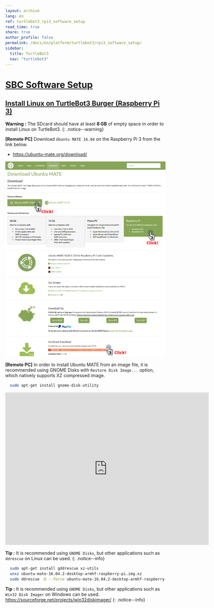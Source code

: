 ```yaml
---
layout: archive
lang: en
ref: turtlebot3_rpi3_software_setup
read_time: true
share: true
author_profile: false
permalink: /docs/en/platform/turtlebot3/rpi3_software_setup/
sidebar:
  title: TurtleBot3
  nav: "turtlebot3"
---
```


<div style="counter-reset: h1 5"></div>

# [SBC Software Setup](#sbc-software-setup)

## [Install Linux on TurtleBot3 Burger (Raspberry Pi 3)](#install-linux-on-turtlebot3-burger-raspberry-pi-3)

**Warning :** The SDcard should have at least **8 GB** of empty space in order to install Linux on TurtleBot3.
{: .notice--warning}

**[Remote PC]** Download `Ubuntu MATE 16.04` on the Raspberry Pi 3 from the link below.

- https://ubuntu-mate.org/download/

![](/assets/images/platform/turtlebot3/preparation/download_ubuntu_mate_image.png)

**[Remote PC]** In order to install Ubuntu MATE from an image file, it is recommended using GNOME Disks with `Restore Disk Image...` option, which natively supports XZ compressed image.

``` bash
  sudo apt-get install gnome-disk-utility
```

<iframe width="640" height="480" src="https://www.youtube.com/embed/V_6GNyL6Dac" frameborder="0" allowfullscreen></iframe>

**Tip :** It is recommended using `GNOME Disks`, but other applications such as `ddrescue` on Linux can be used.
{: .notice--info}

``` bash
  sudo apt-get install gddrescue xz-utils
  unxz ubuntu-mate-16.04.2-desktop-armhf-raspberry-pi.img.xz
  sudo ddrescue -D --force ubuntu-mate-16.04.2-desktop-armhf-raspberry-pi.img /dev/sdx
```

**Tip :** It is recommended using `GNOME Disks`, but other applications such as `Win32 Disk Imager` on Windows can be used. https://sourceforge.net/projects/win32diskimager/
{: .notice--info}
